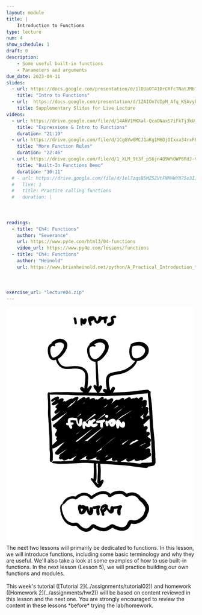 ```yaml
---
layout: module
title: |
    Introduction to Functions
type: lecture
num: 4
show_schedule: 1
draft: 0
description:
    - Some useful built-in functions
    - Parameters and arguments
due_date: 2023-04-11
slides:
  - url: https://docs.google.com/presentation/d/1lDUaOT4IDrCRfcTNatJMbTGUGX1qN8nsf9LgaQE9FNQ/edit#slide=id.g121b91b6421_0_72
    title: "Intro to Functions"
  - url:  https://docs.google.com/presentation/d/1ZAIOn7dIpM_Afq_KSAvyb4M0WHJDYkXr/edit?usp=sharing&ouid=114823705687801952013&rtpof=true&sd=true
    title: Supplementary Slides for Live Lecture
videos: 
  - url: https://drive.google.com/file/d/14AhV1MKXal-QcaONaxS7iFkTj3kU_2S-/view?usp=sharing 
    title: "Expressions & Intro to Functions"
    duration: "21:19"
  - url: https://drive.google.com/file/d/1CgGVw0MCJ1aKg1M6DjOIxxa34rxFBVLZ/view?usp=sharing 
    title: "More Function Rules"
    duration: "22:46"
  - url: https://drive.google.com/file/d/1_XLM_9t3f_pS6jn4Q9WhOWP6RdJ-V_Vx/view?usp=sharing
    title: "Built-In Functions Demo"
    duration: "10:11"
  # - url: https://drive.google.com/file/d/1el7zqsB5MZ5ZVtFNMHWYU75o3IJ5eeM7/view?usp=sharing
  #   live: 1
  #   title: Practice calling functions
  #   duration: |
        


readings:
  - title: "Ch4: Functions"
    author: "Severance"
    url: https://www.py4e.com/html3/04-functions
    video_url: https://www.py4e.com/lessons/functions
  - title: "Ch4: Functions"
    author: "Heinold"
    url: https://www.brianheinold.net/python/A_Practical_Introduction_to_Python_Programming_Heinold.pdf



exercise_url: "lecture04.zip"
---
```


<img class="module-image" src="/assets/images/lectures/lecture_03_functions.png" /> 
The next two lessons will primarily be dedicated to functions. In this lesson, we will introduce functions, including some basic terminology and why they are useful. We'll also take a look at some examples of how to use built-in functions. In the next lesson (Lesson 5), we will practice building our own functions and modules. <br><br>This week's tutorial ([Tutorial 2](../assignments/tutorial02)) and homework ([Homework 2](../assignments/hw2)) will be based on content reviewed in this lesson and the next one. You are strongly encouraged to review the content in these lessons *before* trying the lab/homework.
